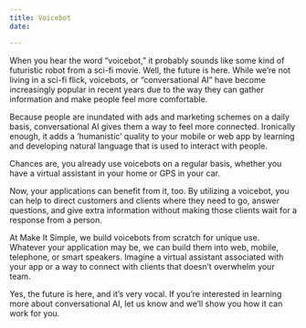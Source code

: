 ```yaml
---
title: Voicebot
date: 

---
```

When you hear the word “voicebot,” it probably sounds like some kind of futuristic robot from a sci-fi movie. Well, the future is here. While we’re not living in a sci-fi flick, voicebots, or “conversational AI” have become increasingly popular in recent years due to the way they can gather information and make people feel more comfortable.

Because people are inundated with ads and marketing schemes on a daily basis, conversational AI gives them a way to feel more connected. Ironically enough, it adds a ‘humanistic’ quality to your mobile or web app by learning and developing natural language that is used to interact with people.

Chances are, you already use voicebots on a regular basis, whether you have a virtual assistant in your home or GPS in your car.

Now, your applications can benefit from it, too. By utilizing a voicebot, you can help to direct customers and clients where they need to go, answer questions, and give extra information without making those clients wait for a response from a person.

At Make It Simple, we build voicebots from scratch for unique use. Whatever your application may be, we can build them into web, mobile, telephone, or smart speakers. Imagine a virtual assistant associated with your app or a way to connect with clients that doesn’t overwhelm your team.

Yes, the future is here, and it’s very vocal. If you’re interested in learning more about conversational AI, let us know and we’ll show you how it can work for you.
